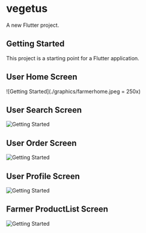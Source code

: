 # vegetus

A new Flutter project.

## Getting Started

This project is a starting point for a Flutter application.


## User Home Screen

![Getting Started](./graphics/farmerhome.jpeg = 250x)

## User Search Screen

![Getting Started](./graphics/search.jpeg)

## User Order Screen

![Getting Started](./graphics/order.jpeg)

## User Profile Screen

![Getting Started](./graphics/profileScreen.jpeg)

## Farmer ProductList Screen

![Getting Started](./graphics/productList.jpeg)

